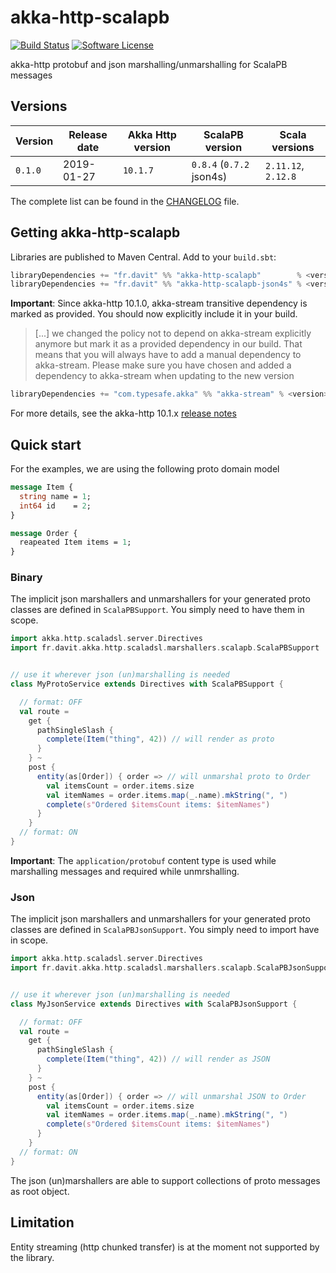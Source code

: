 # akka-http-scalapb

[![Build Status](https://travis-ci.org/RustedBones/akka-http-scalapb.svg?branch=master&style=flat)](https://travis-ci.org/RustedBones/akka-http-scalapb)
[![Software License](https://img.shields.io/badge/license-Apache%202-brightgreen.svg?style=flat)](LICENSE)


akka-http protobuf and json marshalling/unmarshalling for ScalaPB messages


## Versions

| Version | Release date | Akka Http version | ScalaPB version          | Scala versions      |
| ------- | ------------ | ----------------- | ------------------------ | ------------------- |
| `0.1.0` | 2019-01-27   | `10.1.7`          | `0.8.4` (`0.7.2` json4s) | `2.11.12`, `2.12.8` |

The complete list can be found in the [CHANGELOG](CHANGELOG.md) file.

## Getting akka-http-scalapb

Libraries are published to Maven Central. Add to your `build.sbt`:

```scala
libraryDependencies += "fr.davit" %% "akka-http-scalapb"        % <version> // binary support
libraryDependencies += "fr.davit" %% "akka-http-scalapb-json4s" % <version> // json support
```

**Important**: Since akka-http 10.1.0, akka-stream transitive dependency is marked as provided. You should now explicitly
include it in your build.

> [...] we changed the policy not to depend on akka-stream explicitly anymore but mark it as a provided dependency in our build. 
That means that you will always have to add a manual dependency to akka-stream. Please make sure you have chosen and 
added a dependency to akka-stream when updating to the new version

```scala
libraryDependencies += "com.typesafe.akka" %% "akka-stream" % <version> // Only Akka 2.5 supported
```

For more details, see the akka-http 10.1.x [release notes](https://doc.akka.io/docs/akka-http/current/release-notes/10.1.x.html)

## Quick start

For the examples, we are using the following proto domain model 

```proto
message Item {
  string name = 1;
  int64 id    = 2;
}

message Order {
  reapeated Item items = 1;
}
```

### Binary

The implicit json marshallers and unmarshallers for your generated proto classes are defined in `ScalaPBSupport`. You
simply need to have them in scope.

```scala
import akka.http.scaladsl.server.Directives
import fr.davit.akka.http.scaladsl.marshallers.scalapb.ScalaPBSupport


// use it wherever json (un)marshalling is needed
class MyProtoService extends Directives with ScalaPBSupport {

  // format: OFF
  val route =
    get {
      pathSingleSlash {
        complete(Item("thing", 42)) // will render as proto
      }
    } ~
    post {
      entity(as[Order]) { order => // will unmarshal proto to Order
        val itemsCount = order.items.size
        val itemNames = order.items.map(_.name).mkString(", ")
        complete(s"Ordered $itemsCount items: $itemNames")
      }
    }
  // format: ON
}
```

**Important**: The `application/protobuf` content type is used while marshalling messages and required while unmrshalling.

### Json

The implicit json marshallers and unmarshallers for your generated proto classes are defined in `ScalaPBJsonSupport`. You
simply need to import have in scope.

```scala
import akka.http.scaladsl.server.Directives
import fr.davit.akka.http.scaladsl.marshallers.scalapb.ScalaPBJsonSupport


// use it wherever json (un)marshalling is needed
class MyJsonService extends Directives with ScalaPBJsonSupport {

  // format: OFF
  val route =
    get {
      pathSingleSlash {
        complete(Item("thing", 42)) // will render as JSON
      }
    } ~
    post {
      entity(as[Order]) { order => // will unmarshal JSON to Order
        val itemsCount = order.items.size
        val itemNames = order.items.map(_.name).mkString(", ")
        complete(s"Ordered $itemsCount items: $itemNames")
      }
    }
  // format: ON
}
```

The json (un)marshallers are able to support collections of proto messages as root object.

## Limitation

Entity streaming (http chunked transfer) is at the moment not supported by the library.